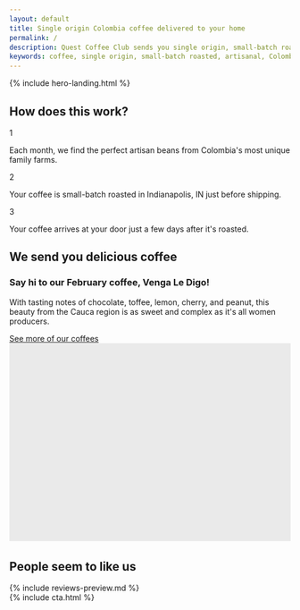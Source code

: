 ```yaml
---
layout: default
title: Single origin Colombia coffee delivered to your home
permalink: /
description: Quest Coffee Club sends you single origin, small-batch roasted Colombia coffee delivered directly to your door.
keywords: coffee, single origin, small-batch roasted, artisanal, Colombia, Colombian, fresh, whole-bean, beans, coffee beans
---
```


{% include hero-landing.html %}
<div class="spacer-60 spacer-50-mobile"></div>
<div class="outer">
    <div class="inner">
        <h2>How does this work?</h2>
        <div class="expand">
            <div class="box third how-it-works">
                <!--<img src="/assets/images/qcc-landing-hdtw-1@2x.png" title="" />-->
                <div class="number">1</div>
                <p>Each month, we find the perfect artisan beans from Colombia's most unique family farms.</p>
            </div>
            <div class="box third how-it-works">
                <!--<img src="/assets/images/qcc-landing-hdtw-2@2x.png" title="" />-->
                <div class="number">2</div>
                <p>Your coffee is small-batch roasted in Indianapolis, IN just before shipping.</p>
            </div>
            <div class="box third how-it-works">
                <!--<img src="/assets/images/qcc-landing-hdtw-3@2x.png" title="" />-->
                <div class="number">3</div>
                <p>Your coffee arrives at your door just a few days after it's roasted.</p>
            </div>
        </div>
    </div>
</div>
<div class="spacer-120"></div>
<div class="outer">
    <div class="inner">
        <h2>We send you delicious coffee</h2>
        <div class="expand">
            <div class="third">
                <h3>Say hi to our February coffee, Venga Le Digo!</h3>
                <p>With tasting notes of chocolate, toffee, lemon, cherry, and peanut, this beauty from the Cauca region is as sweet and complex as it's all women producers.</p>
                <a href="/our-coffee/02-18-venga-le-digo.html" class="button button-secondary-white button-with-arrow button-medium button-left">See more of our coffees<span class="button-arrow"></span></a>
            </div>
            <div class="two-thirds image-right">
                <img src="/assets/images/temp-image-two-thirds@2x.png" />
            </div>
        </div>
    </div>
</div>
<div class="spacer-120"></div>
<div class="outer">
    <div class="inner">
        <h2>People seem to like us</h2>
        {% include reviews-preview.md %}
    </div> 
</div> 
<div class="spacer-60"></div>
{% include cta.html %}
